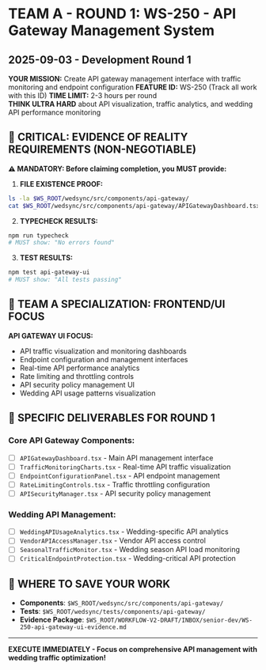 # TEAM A - ROUND 1: WS-250 - API Gateway Management System
## 2025-09-03 - Development Round 1

**YOUR MISSION:** Create API gateway management interface with traffic monitoring and endpoint configuration
**FEATURE ID:** WS-250 (Track all work with this ID)
**TIME LIMIT:** 2-3 hours per round  
**THINK ULTRA HARD** about API visualization, traffic analytics, and wedding API performance monitoring

## 🚨 CRITICAL: EVIDENCE OF REALITY REQUIREMENTS (NON-NEGOTIABLE)

**⚠️ MANDATORY: Before claiming completion, you MUST provide:**

1. **FILE EXISTENCE PROOF:**
```bash
ls -la $WS_ROOT/wedsync/src/components/api-gateway/
cat $WS_ROOT/wedsync/src/components/api-gateway/APIGatewayDashboard.tsx | head-20
```

2. **TYPECHECK RESULTS:**
```bash
npm run typecheck
# MUST show: "No errors found"
```

3. **TEST RESULTS:**
```bash
npm test api-gateway-ui
# MUST show: "All tests passing"
```

## 🎯 TEAM A SPECIALIZATION: FRONTEND/UI FOCUS

**API GATEWAY UI FOCUS:**
- API traffic visualization and monitoring dashboards
- Endpoint configuration and management interfaces
- Real-time API performance analytics
- Rate limiting and throttling controls
- API security policy management UI
- Wedding API usage patterns visualization

## 🎯 SPECIFIC DELIVERABLES FOR ROUND 1

### Core API Gateway Components:
- [ ] `APIGatewayDashboard.tsx` - Main API management interface
- [ ] `TrafficMonitoringCharts.tsx` - Real-time API traffic visualization
- [ ] `EndpointConfigurationPanel.tsx` - API endpoint management
- [ ] `RateLimitingControls.tsx` - Traffic throttling configuration
- [ ] `APISecurityManager.tsx` - API security policy management

### Wedding API Management:
- [ ] `WeddingAPIUsageAnalytics.tsx` - Wedding-specific API analytics
- [ ] `VendorAPIAccessManager.tsx` - Vendor API access control
- [ ] `SeasonalTrafficMonitor.tsx` - Wedding season API load monitoring
- [ ] `CriticalEndpointProtection.tsx` - Wedding-critical API protection

## 💾 WHERE TO SAVE YOUR WORK
- **Components**: `$WS_ROOT/wedsync/src/components/api-gateway/`
- **Tests**: `$WS_ROOT/wedsync/tests/components/api-gateway/`
- **Evidence Package**: `$WS_ROOT/WORKFLOW-V2-DRAFT/INBOX/senior-dev/WS-250-api-gateway-ui-evidence.md`

---

**EXECUTE IMMEDIATELY - Focus on comprehensive API management with wedding traffic optimization!**